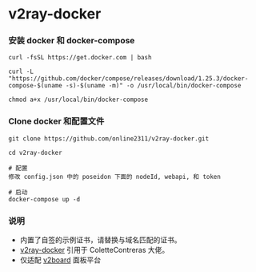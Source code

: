# v2ray-docker

### 安装 docker 和 docker-compose
```
curl -fsSL https://get.docker.com | bash

curl -L "https://github.com/docker/compose/releases/download/1.25.3/docker-compose-$(uname -s)-$(uname -m)" -o /usr/local/bin/docker-compose

chmod a+x /usr/local/bin/docker-compose
```

### Clone docker 和配置文件
```
git clone https://github.com/online2311/v2ray-docker.git

cd v2ray-docker

# 配置
修改 config.json 中的 poseidon 下面的 nodeId, webapi, 和 token

# 启动
docker-compose up -d
```
###  说明

- 内置了自签的示例证书，请替换与域名匹配的证书。
- [v2ray-docker](https://hub.docker.com/r/v2cc/poseidon) 引用于 ColetteContreras 大佬。
- 仅适配 [v2board](https://github.com/v2board/v2board) 面板平台
